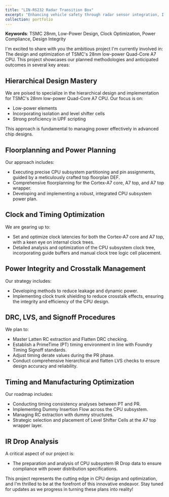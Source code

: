 ```yaml
---
title: "LIN-RS232 Radar Transition Box"
excerpt: "Enhancing vehicle safety through radar sensor integration, I led the development of a cost-effective LIN-based solution at VIA Tech. Collaborating with design teams, we created a custom transition box to seamlessly interface the driver recorder with the radar sensor, improving visibility in hard-to-see areas.<br/><img src='/images/portfolio-2.png'>"
collection: portfolio
---
```


 
**Keywords**: TSMC 28nm, Low-Power Design, Clock Optimization, Power Compliance, Design Integrity

I'm excited to share with you the ambitious project I'm currently involved in: The design and optimization of TSMC's 28nm low-power Quad-Core A7 CPU. This project showcases our planned methodologies and anticipated outcomes in several key areas:

## Hierarchical Design Mastery
We are poised to specialize in the hierarchical design and implementation for TSMC's 28nm low-power Quad-Core A7 CPU. Our focus is on:
- Low-power elements
- Incorporating isolation and level shifter cells
- Strong proficiency in UPF scripting

This approach is fundamental to managing power effectively in advanced chip designs.

## Floorplanning and Power Planning
Our approach includes:
- Executing precise CPU subsystem partitioning and pin assignments, guided by a meticulously crafted top floorplan DEF.
- Comprehensive floorplanning for the Cortex-A7 core, A7 top, and A7 top wrapper.
- Developing and implementing a robust, integrated CPU subsystem power plan.

## Clock and Timing Optimization
We are gearing up to:
- Set and optimize clock latencies for both the Cortex-A7 core and A7 top, with a keen eye on internal clock trees.
- Detailed analysis and optimization of the CPU subsystem clock tree, incorporating guide buffers and manual clock tree logic cell placement.

## Power Integrity and Crosstalk Management
Our strategy includes:
- Developing methods to reduce leakage and dynamic power.
- Implementing clock trunk shielding to reduce crosstalk effects, ensuring the integrity and efficiency of the CPU design.

## DRC, LVS, and Signoff Procedures
We plan to:
- Master Latten RC extraction and Flatten DRC checking.
- Establish a PrimeTime (PT) timing environment in line with Foundry Timing Signoff standards.
- Adjust timing derate values during the PR phase.
- Conduct comprehensive hierarchical and flatten LVS checks to ensure design accuracy and reliability.

## Timing and Manufacturing Optimization
Our roadmap includes:
- Conducting timing consistency analyses between PT and PR.
- Implementing Dummy Insertion Flow across the CPU subsystem.
- Managing RC extraction with dummy structures.
- Strategic selection and placement of Level Shifter Cells at the A7 top wrapper layer.

## IR Drop Analysis
A critical aspect of our project is:
- The preparation and analysis of CPU subsystem IR Drop data to ensure compliance with power distribution specifications.

This project represents the cutting edge in CPU design and optimization, and I'm thrilled to be at the forefront of this innovative endeavor. Stay tuned for updates as we progress in turning these plans into reality!
